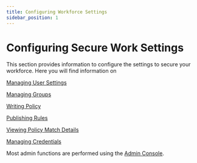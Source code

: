 ```yaml
---
title: Configuring Workforce Settings
sidebar_position: 1
---
```


Configuring Secure Work Settings
===============

This section provides information to configure the settings to secure your workforce. Here you will find information on

[Managing User Settings](Users/Managing_User_Settings.htm)

[Managing Groups](Groups/Managing_Groups.htm)

[Writing Policy](Policy/Defining_Policy.htm)

[Publishing Rules](Policy/Publishing_Rules.htm)

[Viewing Policy Match Details](Policy/Viweing_Policy_Match_Detai.htm)

[Managing Credentials](../Credentials/Managing_Credentials.htm)

Most admin functions are performed using the [Admin Console](/docs/secure-work/workforce-settings/admin-console/admin-console-login).